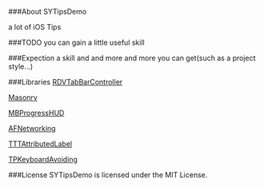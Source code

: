 ###About SYTipsDemo

a lot of iOS Tips


###TODO
you can gain a little useful skill

###Expection
a skill and and more and more you can get(such as a project style...)

###Libraries
<a href="https://github.com/robbdimitrov/RDVTabBarController">RDVTabBarController</a>

<a href="https://github.com/SnapKit/Masonry">Masonry</a>

<a href="https://github.com/jdg/MBProgressHUD">MBProgressHUD</a>


<a href="https://github.com/AFNetworking/AFNetworking">AFNetworking</a>

<a href="https://github.com/TTTAttributedLabel/TTTAttributedLabel">TTTAttributedLabel</a>

<a href="https://github.com/michaeltyson/TPKeyboardAvoiding">TPKeyboardAvoiding</a>


###License
SYTipsDemo is licensed under the MIT License.




